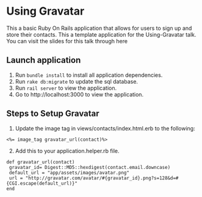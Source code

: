 # Using Gravatar
This a basic Ruby On Rails application that allows for users to sign up and store their contacts. This a template application for the Using-Gravatar talk. You can visit the slides for this talk through here
## Launch application
1. Run `bundle install` to install all application dependencies.
2. Run `rake db:migrate` to update the sql database.
3. Run `rail server` to view the application.
4. Go to http://localhost:3000 to view the application.

## Steps to Setup Gravatar
1. Update the image tag in views/contacts/index.html.erb to the following:
```
<%= image_tag gravatar_url(contact)%>
```
2. Add this to your application.helper.rb file.
```
def gravatar_url(contact)
 gravatar_id= Digest::MD5::hexdigest(contact.email.downcase)
 default_url = "app/assets/images/avatar.png"
 url = "http://gravatar.com/avatar/#{gravatar_id}.png?s=128&d=#{CGI.escape(default_url)}"
end
```
